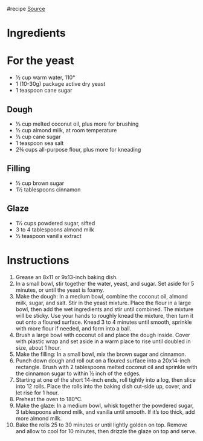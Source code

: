 #recipe 
[Source](https://www.loveandlemons.com/cinnamon-rolls/)
# Ingredients
# For the yeast
- ½ cup warm water, 110°
- 1 (10-30g) package active dry yeast
- 1 teaspoon cane sugar
## Dough
- ⅓ cup melted coconut oil, plus more for brushing
- ½ cup almond milk, at room temperature
- ⅓ cup cane sugar
- 1 teaspoon sea salt
- 2¾ cups all-purpose flour, plus more for kneading
## Filling
- ½ cup brown sugar
- 1½ tablespoons cinnamon
## Glaze
- 1½ cups powdered sugar, sifted
- 3 to 4 tablespoons almond milk
- ½ teaspoon vanilla extract

# Instructions
1. Grease an 8x11 or 9x13-inch baking dish.
2. In a small bowl, stir together the water, yeast, and sugar. Set aside for 5 minutes, or until the yeast is foamy. 
3. Make the dough: In a medium bowl, combine the coconut oil, almond milk, sugar, and salt. Stir in the yeast mixture. Place the flour in a large bowl, then add the wet ingredients and stir until combined. The mixture will be sticky. Use your hands to roughly knead the mixture, then turn it out onto a floured surface. Knead 3 to 4 minutes until smooth, sprinkle with more flour if needed, and form into a ball. 
4. Brush a large bowl with coconut oil and place the dough inside. Cover with plastic wrap and set aside in a warm place to rise until doubled in size, about 1 hour.
5. Make the filling: In a small bowl, mix the brown sugar and cinnamon.
6. Punch down dough and roll out on a floured surface into a 20x14-inch rectangle. Brush with 2 tablespoons melted coconut oil and sprinkle with the cinnamon sugar to within ½ inch of the edges.
7. Starting at one of the short 14-inch ends, roll tightly into a log, then slice into 12 rolls. Place the rolls into the baking dish cut-side up, cover, and let rise for 1 hour.
8. Preheat the oven to 180°C.
9. Make the glaze: In a medium bowl, whisk together the powdered sugar, 3 tablespoons almond milk, and vanilla until smooth. If it’s too thick, add more almond milk.
10. Bake the rolls 25 to 30 minutes or until lightly golden on top. Remove and allow to cool for 10 minutes, then drizzle the glaze on top and serve.